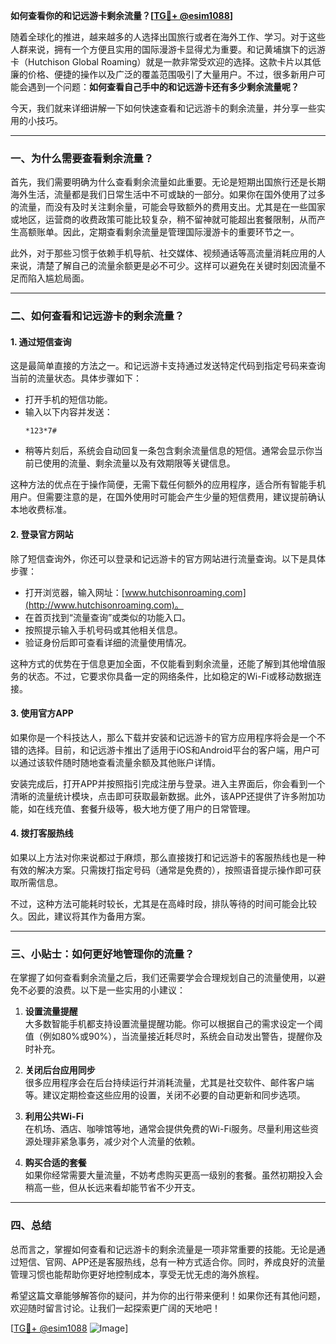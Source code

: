 **如何查看你的和记远游卡剩余流量？[[TG💪+ @esim1088](https://t.me/s/esim1088)]**

随着全球化的推进，越来越多的人选择出国旅行或者在海外工作、学习。对于这些人群来说，拥有一个方便且实用的国际漫游卡显得尤为重要。和记黄埔旗下的远游卡（Hutchison Global Roaming）就是一款非常受欢迎的选择。这款卡片以其低廉的价格、便捷的操作以及广泛的覆盖范围吸引了大量用户。不过，很多新用户可能会遇到一个问题：**如何查看自己手中的和记远游卡还有多少剩余流量呢？**

今天，我们就来详细讲解一下如何快速查看和记远游卡的剩余流量，并分享一些实用的小技巧。

---

### **一、为什么需要查看剩余流量？**

首先，我们需要明确为什么查看剩余流量如此重要。无论是短期出国旅行还是长期海外生活，流量都是我们日常生活中不可或缺的一部分。如果你在国外使用了过多的流量，而没有及时关注剩余量，可能会导致额外的费用支出。尤其是在一些国家或地区，运营商的收费政策可能比较复杂，稍不留神就可能超出套餐限制，从而产生高额账单。因此，定期查看剩余流量是管理国际漫游卡的重要环节之一。

此外，对于那些习惯于依赖手机导航、社交媒体、视频通话等高流量消耗应用的人来说，清楚了解自己的流量余额更是必不可少。这样可以避免在关键时刻因流量不足而陷入尴尬局面。

---

### **二、如何查看和记远游卡的剩余流量？**

#### **1. 通过短信查询**
这是最简单直接的方法之一。和记远游卡支持通过发送特定代码到指定号码来查询当前的流量状态。具体步骤如下：

- 打开手机的短信功能。
- 输入以下内容并发送：
  ```
  *123*7#
  ```
- 稍等片刻后，系统会自动回复一条包含剩余流量信息的短信。通常会显示你当前已使用的流量、剩余流量以及有效期限等关键信息。

这种方法的优点在于操作简便，无需下载任何额外的应用程序，适合所有智能手机用户。但需要注意的是，在国外使用时可能会产生少量的短信费用，建议提前确认本地收费标准。

#### **2. 登录官方网站**
除了短信查询外，你还可以登录和记远游卡的官方网站进行流量查询。以下是具体步骤：

- 打开浏览器，输入网址：[www.hutchisonroaming.com](http://www.hutchisonroaming.com)。
- 在首页找到“流量查询”或类似的功能入口。
- 按照提示输入手机号码或其他相关信息。
- 验证身份后即可查看详细的流量使用情况。

这种方式的优势在于信息更加全面，不仅能看到剩余流量，还能了解到其他增值服务的状态。不过，它要求你具备一定的网络条件，比如稳定的Wi-Fi或移动数据连接。

#### **3. 使用官方APP**
如果你是一个科技达人，那么下载并安装和记远游卡的官方应用程序将会是一个不错的选择。目前，和记远游卡推出了适用于iOS和Android平台的客户端，用户可以通过该软件随时随地查看流量余额及其他账户详情。

安装完成后，打开APP并按照指引完成注册与登录。进入主界面后，你会看到一个清晰的流量统计模块，点击即可获取最新数据。此外，该APP还提供了许多附加功能，如在线充值、套餐升级等，极大地方便了用户的日常管理。

#### **4. 拨打客服热线**
如果以上方法对你来说都过于麻烦，那么直接拨打和记远游卡的客服热线也是一种有效的解决方案。只需拨打指定号码（通常是免费的），按照语音提示操作即可获取所需信息。

不过，这种方法可能耗时较长，尤其是在高峰时段，排队等待的时间可能会比较久。因此，建议将其作为备用方案。

---

### **三、小贴士：如何更好地管理你的流量？**

在掌握了如何查看剩余流量之后，我们还需要学会合理规划自己的流量使用，以避免不必要的浪费。以下是一些实用的小建议：

1. **设置流量提醒**  
   大多数智能手机都支持设置流量提醒功能。你可以根据自己的需求设定一个阈值（例如80%或90%），当流量接近耗尽时，系统会自动发出警告，提醒你及时补充。

2. **关闭后台应用同步**  
   很多应用程序会在后台持续运行并消耗流量，尤其是社交软件、邮件客户端等。建议定期检查这些应用的设置，关闭不必要的自动更新和同步选项。

3. **利用公共Wi-Fi**  
   在机场、酒店、咖啡馆等地，通常会提供免费的Wi-Fi服务。尽量利用这些资源处理非紧急事务，减少对个人流量的依赖。

4. **购买合适的套餐**  
   如果你经常需要大量流量，不妨考虑购买更高一级别的套餐。虽然初期投入会稍高一些，但从长远来看却能节省不少开支。

---

### **四、总结**

总而言之，掌握如何查看和记远游卡的剩余流量是一项非常重要的技能。无论是通过短信、官网、APP还是客服热线，总有一种方式适合你。同时，养成良好的流量管理习惯也能帮助你更好地控制成本，享受无忧无虑的海外旅程。

希望这篇文章能够解答你的疑问，并为你的出行带来便利！如果你还有其他问题，欢迎随时留言讨论。让我们一起探索更广阔的天地吧！

[[TG💪+ @esim1088](https://t.me/s/esim1088) ![Image](https://i.postimg.cc/4NQfJmqS/Snipaste-2025-05-13-00-14-12.png)]